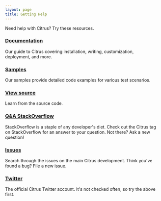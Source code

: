 ```yaml
---
layout: page
title: Getting Help
---
```


Need help with Citrus? Try these resources.

### [Documentation](${context.path}/docs/documentation/)

Our guide to Citrus covering installation, writing, customization, deployment, and more.

### [Samples](${context.path}/samples/)

Our samples provide detailed code examples for various test scenarios.

### [View source](https://github.com/citrusframework/citrus)

Learn from the source code.

### [Q&A StackOverflow](https://stackoverflow.com/questions/tagged/citrus-framework)

StackOverflow is a staple of any developer's diet. Check out the Citrus tag
on StackOverflow for an answer to your question. Not there? Ask a new
question!

### [Issues](https://github.com/citrusframework/citrus/issues)

Search through the issues on the main Citrus development. Think you've
found a bug? File a new issue.

### [Twitter](https://twitter.com/citrus_test)

The official Citrus Twitter account. It's not checked often, so try the
above first.
